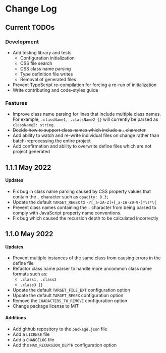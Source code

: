# Change Log

## Current TODOs
### Development
- Add testing library and tests
    - Configuration initialization
    - CSS file search
    - CSS class name parsing
    - Type definition file writes
    - Removal of generated files
- Prevent TypeScript re-compilation for forcing a re-run of initialization
- Write contributing and code-styles guide
### Features
- Improve class name parsing for lines that include multiple class names.  For example, `.className1, .className2 {}` will currently be parsed as `className2: string`.
- ~~Decide how to support class names which include a `-` character~~
- Add ability to watch and re-write individual files on change rather than batch-reprocessing the entire project
- Add confirmation and ability to overwrite define files which are not project generated

## 1.1.1 May 2022
#### Updates
- Fix bug in class name parsing caused by CSS property values that contain the `.` character such as `opacity: 0.3;`
- Update the default `TARGET_REGEX` to `-?[_a-zA-Z]+[_a-zA-Z0-9-]*\s*\{`
- Prevent class names containing the `-` character from being parsed to comply with JavaScript property name conventions.
- Fix bug which caused the recursion depth to be calculated incorrectly

## 1.1.0 May 2022
#### Updates
- Prevent multiple instances of the same class from causing errors in the define file
- Refactor class name parser to handle more uncommon class name formats such as:
    - `.class1, .class2`
    - `.class3 {}`
- Update the default `TARGET_FILE_EXT` configuration option 
- Update the default `TARGET_REGEX` configuration option
- Remove the `CHARACTERS_TO_REMOVE` configuration option
- Change package license to MIT

#### Additions
- Add github repository to the `package.json` file
- Add a `LICENSE` file
- Add a `CHANGELOG` file
- Add the `MAX_RECURSION_DEPTH` configuration option

